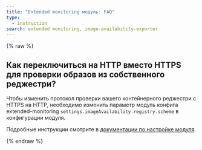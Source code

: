 ```yaml
---
title: "Extended monitoring модуль: FAQ"
type:
  - instruction
search: extended monitoring, image-availability-exporter
---
```


{% raw %}

## Как переключиться на HTTP вместо HTTPS для проверки образов из собственного реджестри?

Чтобы изменить протокол проверки вашего контейнерного реджестри с HTTPS на HTTP, необходимо изменить параметр модуль конфига extended-monitoring `settings.imageAvailability.registry.scheme` в конфигурации модуля.

Подробные инструкции смотрите в [документации по настройке модуля](../configuration.html#parameters-imageavailability-registry-scheme).

{% endraw %}
